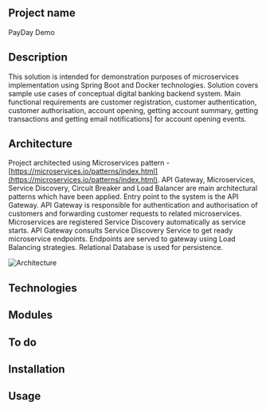 ## Project name
PayDay Demo

## Description
This solution is intended for demonstration purposes of microservices implementation using Spring Boot and Docker technologies.
Solution covers sample use cases of conceptual digital banking backend system. Main functional requirements are customer registration,
customer authentication, customer authorisation, account opening, getting account summary, getting transactions and getting email notifications]
for account opening events. 

## Architecture
Project architected using Microservices pattern -[https://microservices.io/patterns/index.html](https://microservices.io/patterns/index.html).
API Gateway, Microservices, Service Discovery, Circuit Breaker and Load Balancer are main architectural patterns which have been applied. 
Entry point to the system is the API Gateway. API Gateway is responsible for authentication and authorisation of customers and forwarding 
customer requests to related microservices. Microservices are registered Service Discovery automatically as service starts. 
API Gateway consults Service Discovery Service to get ready microservice endpoints. Endpoints are served to gateway using Load Balancing
strategies. Relational Database is used for persistence.

![Architecture](https://user-images.githubusercontent.com/10387661/73612003-4aad3b80-4601-11ea-913b-ca046969e295.png)

## Technologies

## Modules

## To do

## Installation

## Usage
